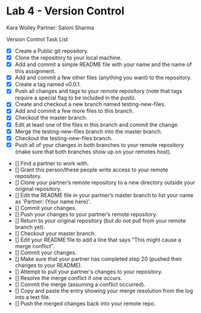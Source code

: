 # Lab 4 - Version Control
Kara Wolley
Partner: Saloni Sharma

Version Control Task List


- [x] Create a Public git repository.
- [x] Clone the repository to your local machine.
- [x]  Add and commit a simple README file with your name and the name of this assignment.
- [x] Add and commit a few other files (anything you want) to the repository.
- [x] Create a tag named v0.0.1.
- [x] Push all changes and tags to your remote repository (note that tags require a special flag to be included in the push).
- [x] Create and checkout a new branch named testing-new-files.
- [x] Add and commit a few more files to this branch.
- [x] Checkout the master branch.
- [x] Edit at least one of the files in this branch and commit the change.
- [x] Merge the testing-new-files branch into the master branch.
- [x] Checkout the testing-new-files branch.
- [x] Push all of your changes in both branches to your remote repository (make sure that both branches show up on your remotes host).
- [] Find a partner to work with.
- [] Grant this person/these people write access to your remote repository.
- [] Clone your partner’s remote repository to a new directory outside your original repository.
- [] Edit the README file in your partner’s master branch to list your name as 'Partner: (Your name here)'.
- [] Commit your changes.
- [] Push your changes to your partner’s remote repository.
- [] Return to your original repository (but do not pull from your remote branch yet).
- [] Checkout your master branch.
- [] Edit your README file to add a line that says "This might cause a merge conflict".
- [] Commit your changes.
- [] Make sure that your partner has completed step 20 (pushed their changes to your README).
- [] Attempt to pull your partner's changes to your repository.
- [] Resolve the merge conflict if one occurs.
- [] Commit the merge (assuming a conflict occurred).
- [] Copy and paste the entry showing your merge resolution from the log into a text file.
- [] Push the merged changes back into your remote repo.
